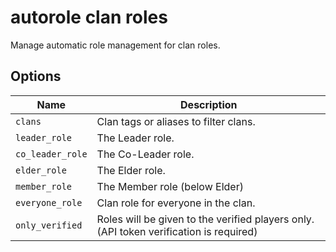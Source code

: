# autorole clan roles

Manage automatic role management for clan roles.

## Options

| Name             | Description                                                                            |
| ---------------- | -------------------------------------------------------------------------------------- |
| `clans`          | Clan tags or aliases to filter clans.                                                  |
| `leader_role`    | The Leader role.                                                                       |
| `co_leader_role` | The Co-Leader role.                                                                    |
| `elder_role`     | The Elder role.                                                                        |
| `member_role`    | The Member role (below Elder)                                                          |
| `everyone_role`  | Clan role for everyone in the clan.                                                    |
| `only_verified`  | Roles will be given to the verified players only. (API token verification is required) |
